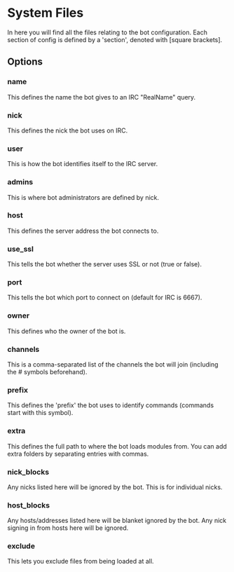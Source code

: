 # System Files

In here you will find all the files relating to the bot configuration.
Each section of config is defined by a 'section', denoted with [square brackets].

## Options
### name
This defines the name the bot gives to an IRC "RealName" query.
### nick
This defines the nick the bot uses on IRC.
### user
This is how the bot identifies itself to the IRC server.
### admins
This is where bot administrators are defined by nick.
### host
This defines the server address the bot connects to.
### use_ssl
This tells the bot whether the server uses SSL or not (true or false).
### port
This tells the bot which port to connect on (default for IRC is 6667).
### owner
This defines who the owner of the bot is.
### channels
This is a comma-separated list of the channels the bot will join (including the # symbols beforehand).
### prefix
This defines the 'prefix' the bot uses to identify commands (commands start with this symbol). 
### extra
This defines the full path to where the bot loads modules from. You can add extra folders by separating entries with commas.
### nick_blocks
Any nicks listed here will be ignored by the bot. This is for individual nicks.
### host_blocks
Any hosts/addresses listed here will be blanket ignored by the bot. Any nick signing in from hosts here will be ignored.
### exclude
This lets you exclude files from being loaded at all.
